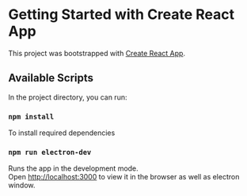 # Getting Started with Create React App

This project was bootstrapped with [Create React App](https://github.com/facebook/create-react-app).

## Available Scripts

In the project directory, you can run:

### `npm install`
To install required dependencies

### `npm run electron-dev`

Runs the app in the development mode.\
Open [http://localhost:3000](http://localhost:3000) to view it in the browser as well as electron window.


